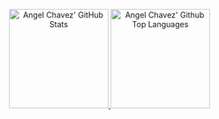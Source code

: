 <div align="center">
  <a href="https://github.com/angelstchavez#user-62343874-pinned-items-reorder-form">
    <img alt="Angel Chavez' GitHub Stats" height="180rem" src="https://github-readme-stats.vercel.app/api?username=angelstchavez&count_private=true&show_icons=true&include_all_commits=true&hide_border=true&title_color=ffff&icon_color=58a6ff&text_color=c9d1d9&bg_color=0d1117" />
  </a>
  <a href="https://github.com/angelstchavez?tab=repositories&type=source">
    <img alt= "Angel Chavez' Github Top Languages" height="180rem" src="https://github-readme-stats.vercel.app/api/top-langs/?username=angelstchavez&layout=compact&hide_border=true&title_color=ffff&icon_color=58a6ff&text_color=c9d1d9&bg_color=0d1117&langs_count=6" />
  </a>
</div>
